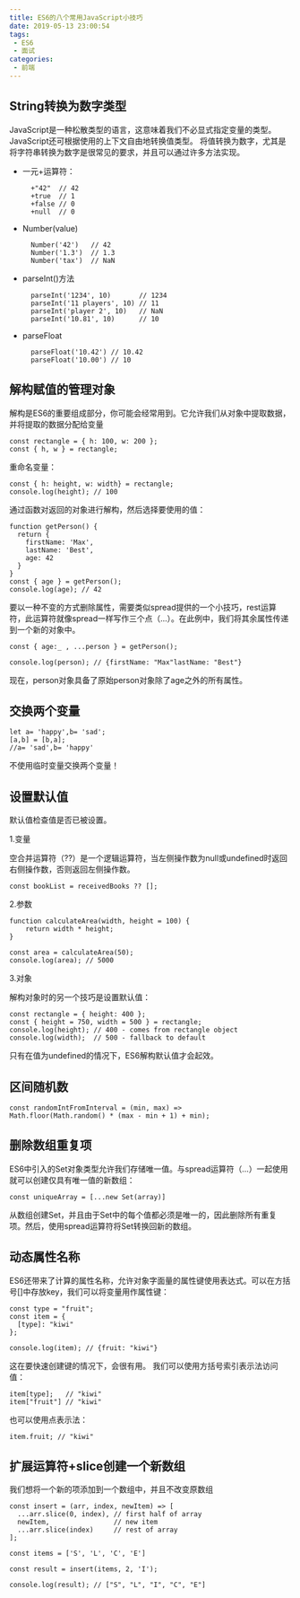 ```yaml
---
title: ES6的八个常用JavaScript小技巧
date: 2019-05-13 23:00:54
tags:
 - ES6 
 - 面试
categories:
 - 前端
---
```



## String转换为数字类型

JavaScript是一种松散类型的语言，这意味着我们不必显式指定变量的类型。JavaScript还可根据使用的上下文自由地转换值类型。
将值转换为数字，尤其是将字符串转换为数字是很常见的要求，并且可以通过许多方法实现。

- 一元+运算符：

        +"42"  // 42
        +true  // 1
        +false // 0
        +null  // 0

- Number(value)

        Number('42')   // 42
        Number('1.3')  // 1.3
        Number('tax')  // NaN

- parseInt()方法

        parseInt('1234', 10)       // 1234
        parseInt('11 players', 10) // 11
        parseInt('player 2', 10)   // NaN
        parseInt('10.81', 10)      // 10

- parseFloat

        parseFloat('10.42') // 10.42
        parseFloat('10.00') // 10

## 解构赋值的管理对象

解构是ES6的重要组成部分，你可能会经常用到。它允许我们从对象中提取数据，并将提取的数据分配给变量

    const rectangle = { h: 100, w: 200 };
    const { h, w } = rectangle;

重命名变量：

    const { h: height, w: width} = rectangle;
    console.log(height); // 100

通过函数对返回的对象进行解构，然后选择要使用的值：

    function getPerson() {
      return {
        firstName: 'Max',
        lastName: 'Best',
        age: 42
      }
    }
    const { age } = getPerson();
    console.log(age); // 42

要以一种不变的方式删除属性，需要类似spread提供的一个小技巧，rest运算符，此运算符就像spread一样写作三个点（...）。在此例中，我们将其余属性传递到一个新的对象中。

    const { age:_ , ...person } = getPerson();

    console.log(person); // {firstName: "Max"lastName: "Best"}

现在，person对象具备了原始person对象除了age之外的所有属性。

## 交换两个变量

    let a= 'happy',b= 'sad';
    [a,b] = [b,a];
    //a= 'sad',b= 'happy'

不使用临时变量交换两个变量！

## 设置默认值

默认值检查值是否已被设置。

1.变量

空合并运算符（??）是一个逻辑运算符，当左侧操作数为null或undefined时返回右侧操作数，否则返回左侧操作数。

    const bookList = receivedBooks ?? [];   

2.参数

    function calculateArea(width, height = 100) {
        return width * height;
    }

    const area = calculateArea(50);
    console.log(area); // 5000

3.对象

解构对象时的另一个技巧是设置默认值：

    const rectangle = { height: 400 };
    const { height = 750, width = 500 } = rectangle;
    console.log(height); // 400 - comes from rectangle object
    console.log(width);  // 500 - fallback to default
只有在值为undefined的情况下，ES6解构默认值才会起效。

## 区间随机数

    const randomIntFromInterval = (min, max) => 
    Math.floor(Math.random() * (max - min + 1) + min);

## 删除数组重复项

ES6中引入的Set对象类型允许我们存储唯一值。与spread运算符（...）一起使用就可以创建仅具有唯一值的新数组：

    const uniqueArray = [...new Set(array)]

从数组创建Set，并且由于Set中的每个值都必须是唯一的，因此删除所有重复项。然后，使用spread运算符将Set转换回新的数组。

## 动态属性名称

ES6还带来了计算的属性名称，允许对象字面量的属性键使用表达式。可以在方括号[]中存放key，我们可以将变量用作属性键：

    const type = "fruit";
    const item = {
      [type]: "kiwi"
    };

    console.log(item); // {fruit: "kiwi"}

这在要快速创建键的情况下，会很有用。
我们可以使用方括号索引表示法访问值：

    item[type];   // "kiwi"
    item["fruit"] // "kiwi"

也可以使用点表示法：

    item.fruit; // "kiwi"

##  扩展运算符+slice创建一个新数组

我们想将一个新的项添加到一个数组中，并且不改变原数组

    const insert = (arr, index, newItem) => [
      ...arr.slice(0, index), // first half of array
      newItem,                // new item
      ...arr.slice(index)     // rest of array
    ];

    const items = ['S', 'L', 'C', 'E']

    const result = insert(items, 2, 'I');

    console.log(result); // ["S", "L", "I", "C", "E"]
